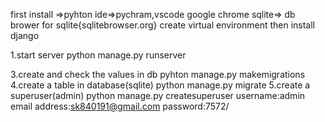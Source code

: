 first install
        =>pyhton
        ide=>pychram,vscode 
        google chrome
        sqlite=> db brower for sqlite{sqlitebrowser.org}
create virtual environment
        then install django

1.start server
        python manage.py runserver

3.create and check the values in db
        pyhton manage.py makemigrations
4.create a table in database(sqlite)
        python manage.py migrate
5.create a superuser(admin)
        python manage.py createsuperuser
        username:admin
        email address:sk840191@gmail.com
        password:7572/
